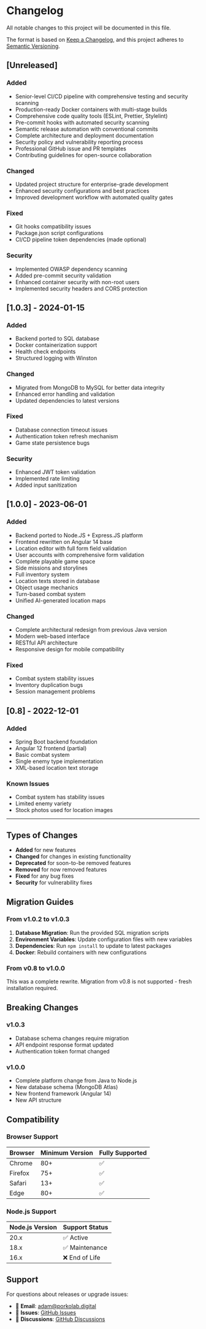 # Changelog

All notable changes to this project will be documented in this file.

The format is based on [Keep a Changelog](https://keepachangelog.com/en/1.0.0/),
and this project adheres to
[Semantic Versioning](https://semver.org/spec/v2.0.0.html).

## [Unreleased]

### Added

- Senior-level CI/CD pipeline with comprehensive testing and security scanning
- Production-ready Docker containers with multi-stage builds
- Comprehensive code quality tools (ESLint, Prettier, Stylelint)
- Pre-commit hooks with automated security scanning
- Semantic release automation with conventional commits
- Complete architecture and deployment documentation
- Security policy and vulnerability reporting process
- Professional GitHub issue and PR templates
- Contributing guidelines for open-source collaboration

### Changed

- Updated project structure for enterprise-grade development
- Enhanced security configurations and best practices
- Improved development workflow with automated quality gates

### Fixed

- Git hooks compatibility issues
- Package.json script configurations
- CI/CD pipeline token dependencies (made optional)

### Security

- Implemented OWASP dependency scanning
- Added pre-commit security validation
- Enhanced container security with non-root users
- Implemented security headers and CORS protection

## [1.0.3] - 2024-01-15

### Added

- Backend ported to SQL database
- Docker containerization support
- Health check endpoints
- Structured logging with Winston

### Changed

- Migrated from MongoDB to MySQL for better data integrity
- Enhanced error handling and validation
- Updated dependencies to latest versions

### Fixed

- Database connection timeout issues
- Authentication token refresh mechanism
- Game state persistence bugs

### Security

- Enhanced JWT token validation
- Implemented rate limiting
- Added input sanitization

## [1.0.0] - 2023-06-01

### Added

- Backend ported to Node.JS + Express.JS platform
- Frontend rewritten on Angular 14 base
- Location editor with full form field validation
- User accounts with comprehensive form validation
- Complete playable game space
- Side missions and storylines
- Full inventory system
- Location texts stored in database
- Object usage mechanics
- Turn-based combat system
- Unified AI-generated location maps

### Changed

- Complete architectural redesign from previous Java version
- Modern web-based interface
- RESTful API architecture
- Responsive design for mobile compatibility

### Fixed

- Combat system stability issues
- Inventory duplication bugs
- Session management problems

## [0.8] - 2022-12-01

### Added

- Spring Boot backend foundation
- Angular 12 frontend (partial)
- Basic combat system
- Single enemy type implementation
- XML-based location text storage

### Known Issues

- Combat system has stability issues
- Limited enemy variety
- Stock photos used for location images

---

## Types of Changes

- **Added** for new features
- **Changed** for changes in existing functionality
- **Deprecated** for soon-to-be removed features
- **Removed** for now removed features
- **Fixed** for any bug fixes
- **Security** for vulnerability fixes

## Migration Guides

### From v1.0.2 to v1.0.3

1. **Database Migration**: Run the provided SQL migration scripts
2. **Environment Variables**: Update configuration files with new variables
3. **Dependencies**: Run `npm install` to update to latest packages
4. **Docker**: Rebuild containers with new configurations

### From v0.8 to v1.0.0

This was a complete rewrite. Migration from v0.8 is not supported - fresh
installation required.

## Breaking Changes

### v1.0.3

- Database schema changes require migration
- API endpoint response format updated
- Authentication token format changed

### v1.0.0

- Complete platform change from Java to Node.js
- New database schema (MongoDB Atlas)
- New frontend framework (Angular 14)
- New API structure

## Compatibility

### Browser Support

| Browser | Minimum Version | Fully Supported |
| ------- | --------------- | --------------- |
| Chrome  | 80+             | ✅              |
| Firefox | 75+             | ✅              |
| Safari  | 13+             | ✅              |
| Edge    | 80+             | ✅              |

### Node.js Support

| Node.js Version | Support Status |
| --------------- | -------------- |
| 20.x            | ✅ Active      |
| 18.x            | ✅ Maintenance |
| 16.x            | ❌ End of Life |

## Support

For questions about releases or upgrade issues:

- 📧 **Email**: [adam@porkolab.digital](mailto:adam@porkolab.digital)
- 🐛 **Issues**:
  [GitHub Issues](https://github.com/APorkolab/Miserere-Mei/issues)
- 💬 **Discussions**:
  [GitHub Discussions](https://github.com/APorkolab/Miserere-Mei/discussions)
